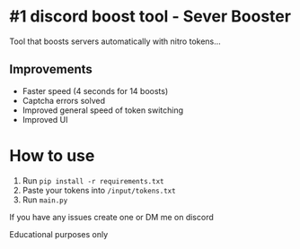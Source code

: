 # #1 discord boost tool - Sever Booster
Tool that boosts servers automatically with nitro tokens...


## Improvements
- Faster speed (4 seconds for 14 boosts)
- Captcha errors solved
- Improved general speed of token switching
- Improved UI


# How to use
1. Run ```pip install -r requirements.txt```
2. Paste your tokens into ```/input/tokens.txt```
3. Run ```main.py```

If you have any issues create one or DM me on discord

Educational purposes only
